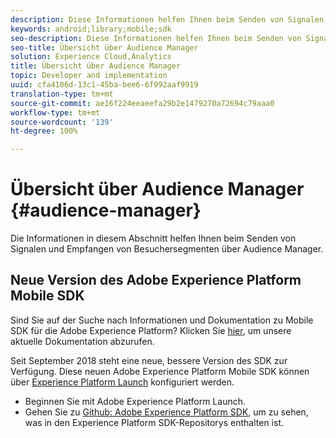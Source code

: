 ```yaml
---
description: Diese Informationen helfen Ihnen beim Senden von Signalen und Empfangen von Besuchersegmenten über Audience Manager.
keywords: android;library;mobile;sdk
seo-description: Diese Informationen helfen Ihnen beim Senden von Signalen und Empfangen von Besuchersegmenten über Audience Manager.
seo-title: Übersicht über Audience Manager
solution: Experience Cloud,Analytics
title: Übersicht über Audience Manager
topic: Developer and implementation
uuid: cfa4106d-13c1-45ba-bee6-6f992aaf9919
translation-type: tm+mt
source-git-commit: ae16f224eeaeefa29b2e1479270a72694c79aaa0
workflow-type: tm+mt
source-wordcount: '139'
ht-degree: 100%

---
```



# Übersicht über Audience Manager {#audience-manager}

Die Informationen in diesem Abschnitt helfen Ihnen beim Senden von Signalen und Empfangen von Besuchersegmenten über Audience Manager.

## Neue Version des Adobe Experience Platform Mobile SDK

Sind Sie auf der Suche nach Informationen und Dokumentation zu Mobile SDK für die Adobe Experience Platform? Klicken Sie [hier](https://aep-sdks.gitbook.io/docs/), um unsere aktuelle Dokumentation abzurufen.

Seit September 2018 steht eine neue, bessere Version des SDK zur Verfügung. Diese neuen Adobe Experience Platform Mobile SDK können über [Experience Platform Launch](https://www.adobe.com/de/experience-platform/launch.html) konfiguriert werden.

* Beginnen Sie mit Adobe Experience Platform Launch.
* Gehen Sie zu [Github: Adobe Experience Platform SDK](https://github.com/Adobe-Marketing-Cloud/acp-sdks), um zu sehen, was in den Experience Platform SDK-Repositorys enthalten ist.
